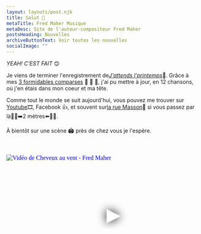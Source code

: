 ```yaml
---
layout: layouts/post.njk
title: Salut 👋
metaTitle: Fred Maher Musique
metaDesc: Site de l'auteur-compositeur Fred Maher
postsHeading: Nouvelles
archiveButtonText: Voir toutes les nouvelles
socialImage: ""
---
```


*YEAH! C'EST FAIT* 😊

Je viens de terminer l'enregistrement de[*J'attends l'printemps*](https://fredmahermusique.com/j-attends-l-printemps)🌱. Grâce à mes [3 formidables comparses](https://fredmahermusique.com/j-attends-l-printemps) 🎹 🎸 🎤, j'ai pu mettre à jour, en 12 chansons, où j'en étais dans mon coeur et ma tête.

Comme tout le monde se suit aujourd'hui, vous pouvez me trouver sur [Youtube](https://www.youtube.com/channel/UCa6Mu7rVQ7BOkmsXrAFZRXQ)🎞️, Facebook 👍, et souvent sur[la rue Masson](https://fredmahermusique.com/j-attends-l-printemps)🌇 si vous passez par là🚶‍♀️➡️2 mètres⬅️🚶‍♂️.

À bientôt sur une scène 🏟️ près de chez vous je l'espère.

<br>
<br>
<iframe
  width="560"
  height="315"
  src="https://www.youtube.com/embed/Y8Wp3dafaMQ"
  srcdoc="<style>*{padding:0;margin:0;overflow:hidden}html,body{height:100%}img,span{position:absolute;width:100%;top:0;bottom:0;margin:auto}span{height:1.5em;text-align:center;font:48px/1.5 sans-serif;color:white;text-shadow:0 0 0.5em black}</style><a href=https://www.youtube.com/embed/RefQJCchzOo?autoplay=1><img src=https://res.cloudinary.com/wikilouis/image/upload/c_scale,f_auto,w_928/v1581958264/fredmaher.jpg alt='Vidéo de Cheveux au vent - Fred Maher'><span>▶</span></a>"
  frameborder="0"
  allow="accelerometer; autoplay; encrypted-media; gyroscope; picture-in-picture"
  allowfullscreen
  title="Vidéo de Cheveux au vent - Fred Maher"
></iframe>
